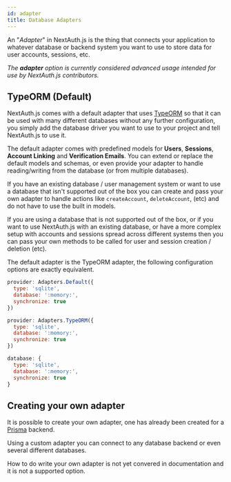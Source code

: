 ```yaml
---
id: adapter
title: Database Adapters
---
```


An "*Adapter*" in NextAuth.js is the thing that connects your application to whatever database or backend system you want to use to store data for user accounts, sessions, etc.

*The **adapter** option is currently considered advanced usage intended for use by NextAuth.js contributors.*

## TypeORM (Default)

NextAuth.js comes with a default adapter that uses [TypeORM](https://typeorm.io/) so that it can be used with many different databases without any further configuration, you simply add the database driver you want to use to your project and tell  NextAuth.js to use it.

The default adapter comes with predefined models for **Users**, **Sessions**, **Account Linking** and **Verification Emails**. You can extend or replace the default models and schemas, or even provide your adapter to handle reading/writing from the database (or from multiple databases).

If you have an existing database / user management system or want to use a database that isn't supported out of the box you can create and pass your own adapter to handle actions like `createAccount`, `deleteAccount`, (etc) and do not have to use the built in models.

If you are using a database that is not supported out of the box, or if you want to use  NextAuth.js with an existing database, or have a more complex setup with accounts and sessions spread across different systems then you can pass your own methods to be called for user and session creation / deletion (etc).

The default adapter is the TypeORM adapter, the following configuration options are exactly equivalent.

```javascript
provider: Adapters.Default({
  type: 'sqlite',
  database: ':memory:',
  synchronize: true
})
```

```javascript
provider: Adapters.TypeORM({
  type: 'sqlite',
  database: ':memory:',
  synchronize: true
})
```

```javascript
database: {
  type: 'sqlite',
  database: ':memory:',
  synchronize: true
}
```

## Creating your own adapter

It is possible to create your own adapter, one has already been created for a [Prisma](https://www.prisma.io/) backend.

Using a custom adapter you can connect to any database backend or even several different databases.

How to do write your own adapter is not yet convered in documentation and it is not a supported option.